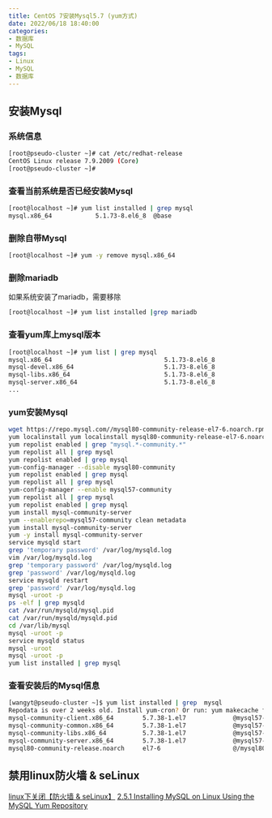 ```yaml
---
title: CentOS 7安装Mysql5.7 (yum方式)
date: 2022/06/18 18:40:00
categories:
- 数据库
- MySQL
tags:
- Linux
- MySQL
- 数据库
---
```


## 安装Mysql

### 系统信息

``` bash
[root@pseudo-cluster ~]# cat /etc/redhat-release 
CentOS Linux release 7.9.2009 (Core)
[root@pseudo-cluster ~]#
```

### 查看当前系统是否已经安装Mysql

``` bash
[root@localhost ~]# yum list installed | grep mysql
mysql.x86_64            5.1.73-8.el6_8  @base   
```

### 删除自带Mysql

``` bash
[root@localhost ~]# yum -y remove mysql.x86_64
```

### 删除mariadb

如果系统安装了mariadb，需要移除

```bash
[root@localhost ~]# yum list installed |grep mariadb
```

### 查看yum库上mysql版本

``` bash
[root@localhost ~]# yum list | grep mysql
mysql.x86_64                               5.1.73-8.el6_8                @base  
mysql-devel.x86_64                         5.1.73-8.el6_8                @base  
mysql-libs.x86_64                          5.1.73-8.el6_8                @base  
mysql-server.x86_64                        5.1.73-8.el6_8                @base  
...
```

<!--more-->

### yum安装Mysql

``` bash
wget https://repo.mysql.com//mysql80-community-release-el7-6.noarch.rpm
yum localinstall yum localinstall mysql80-community-release-el7-6.noarch.rpm 
yum repolist enabled | grep "mysql.*-community.*"
yum repolist all | grep mysql
yum repolist enabled | grep mysql
yum-config-manager --disable mysql80-community
yum repolist enabled | grep mysql
yum repolist all | grep mysql
yum-config-manager --enable mysql57-community
yum repolist all | grep mysql
yum repolist enabled | grep mysql
yum install mysql-community-server
yum --enablerepo=mysql57-community clean metadata
yum install mysql-community-server
yum -y install mysql-community-server
service mysqld start
grep 'temporary password' /var/log/mysqld.log
vim /var/log/mysqld.log 
grep 'temporary password' /var/log/mysqld.log
grep 'password' /var/log/mysqld.log
service mysqld restart
grep 'password' /var/log/mysqld.log
mysql -uroot -p
ps -elf | grep mysqld
cat /var/run/mysqld/mysql.pid
cat /var/run/mysqld/mysqld.pid
cd /var/lib/mysql
mysql -uroot -p
service mysqld status
mysql -uroot
mysql -uroot -p
yum list installed | grep mysql
```

### 查看安装后的Mysql信息
``` bash
[wangyt@pseudo-cluster ~]$ yum list installed | grep  mysql
Repodata is over 2 weeks old. Install yum-cron? Or run: yum makecache fast
mysql-community-client.x86_64        5.7.38-1.el7             @mysql57-community
mysql-community-common.x86_64        5.7.38-1.el7             @mysql57-community
mysql-community-libs.x86_64          5.7.38-1.el7             @mysql57-community
mysql-community-server.x86_64        5.7.38-1.el7             @mysql57-community
mysql80-community-release.noarch     el7-6                    @/mysql80-community-release-el7-6.noarch
```

## 禁用linux防火墙 & seLinux

[linux下关闭【防火墙 & seLinux】](./linux下关闭防火墙%20&%20selinux.md) 
[2.5.1 Installing MySQL on Linux Using the MySQL Yum Repository](https://dev.mysql.com/doc/refman/5.7/en/linux-installation-yum-repo.html)
